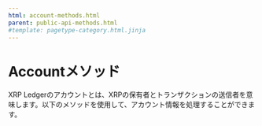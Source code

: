 ```yaml
---
html: account-methods.html
parent: public-api-methods.html
#template: pagetype-category.html.jinja
---
```

# Accountメソッド

XRP Ledgerのアカウントとは、XRPの保有者とトランザクションの送信者を意味します。以下のメソッドを使用して、アカウント情報を処理することができます。
